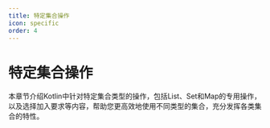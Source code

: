 ```yaml
---
title: 特定集合操作
icon: specific
order: 4
---
```


# 特定集合操作

本章节介绍Kotlin中针对特定集合类型的操作，包括List、Set和Map的专用操作，以及选择加入要求等内容，帮助您更高效地使用不同类型的集合，充分发挥各类集合的特性。
